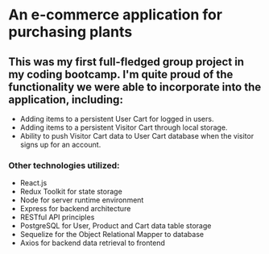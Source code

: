 # An e-commerce application for purchasing plants

## This was my first full-fledged group project in my coding bootcamp. I'm quite proud of the functionality we were able to incorporate into the application, including:
+ Adding items to a persistent User Cart for logged in users.
+ Adding items to a persistent Visitor Cart through local storage.
+ Ability to push Visitor Cart data to User Cart database when the visitor signs up for an account.

### Other technologies utilized:
+ React.js
+ Redux Toolkit for state storage
+ Node for server runtime environment
+ Express for backend architecture
+ RESTful API principles
+ PostgreSQL for User, Product and Cart data table storage
+ Sequelize for the Object Relational Mapper to database
+ Axios for backend data retrieval to frontend
